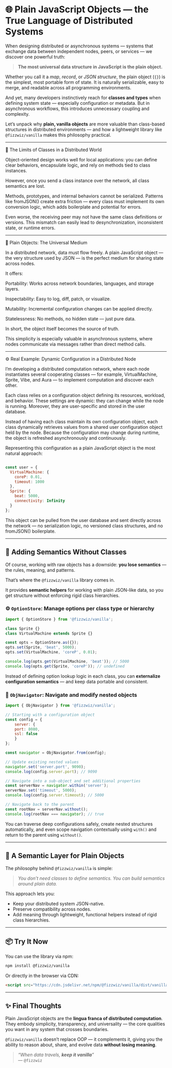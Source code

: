 # 🌐 Plain JavaScript Objects — the True Language of Distributed Systems

When designing distributed or asynchronous systems — systems that exchange data between independent nodes, peers, or services — we discover one powerful truth:

> **The most universal data structure in JavaScript is the plain object.**

Whether you call it a *map*, *record*, or *JSON structure*, the plain object (`{}`) is the simplest, most portable form of state. It is naturally serializable, easy to merge, and readable across all programming environments.

And yet, many developers instinctively reach for **classes and types** when defining system state — especially configuration or metadata. But in asynchronous workflows, this introduces unnecessary coupling and complexity.

Let’s unpack why **plain, vanilla objects** are more valuable than class-based structures in distributed environments — and how a lightweight library like `@fizzwiz/vanilla` makes this philosophy practical.

---

🚧 The Limits of Classes in a Distributed World

Object-oriented design works well for local applications: you can define clear behaviors, encapsulate logic, and rely on methods tied to class instances.

However, once you send a class instance over the network, all class semantics are lost.

Methods, prototypes, and internal behaviors cannot be serialized. Patterns like fromJSON() create extra friction — every class must implement its own conversion logic, which adds boilerplate and potential for errors.

Even worse, the receiving peer may not have the same class definitions or versions. This mismatch can easily lead to desynchronization, inconsistent state, or runtime errors.

---

🧩 Plain Objects: The Universal Medium

In a distributed network, data must flow freely.
A plain JavaScript object — the very structure used by JSON — is the perfect medium for sharing state across nodes.

It offers:

Portability: Works across network boundaries, languages, and storage layers.

Inspectability: Easy to log, diff, patch, or visualize.

Mutability: Incremental configuration changes can be applied directly.

Statelessness: No methods, no hidden state — just pure data.

In short, the object itself becomes the source of truth.

This simplicity is especially valuable in asynchronous systems, where nodes communicate via messages rather than direct method calls.

---

⚙️ Real Example: Dynamic Configuration in a Distributed Node

I’m developing a distributed computation network, where each node instantiates several cooperating classes — for example, VirtualMachine, Sprite, Vibe, and Aura — to implement computation and discover each other.

Each class relies on a configuration object defining its resources, workload, and behavior.
These settings are dynamic: they can change while the node is running. Moreover, they are user-specific and stored in the user database.

Instead of having each class maintain its own configuration object, each class dynamically retrieves values from a shared user configuration object held by the node. Because the configuration may change during runtime, the object is refreshed asynchronously and continuously.

Representing this configuration as a plain JavaScript object is the most natural approach:

```js

const user = {
  VirtualMachine: {
    coreP: 0.01,
    timeout: 1000
  },
  Sprite: {
    beat: 5000,
    connectivity: Infinity
  }
};

```

This object can be pulled from the user database and sent directly across the network — no serialization logic, no versioned class structures, and no fromJSON() boilerplate.

---

## 🧠 Adding Semantics Without Classes

Of course, working with raw objects has a downside: **you lose semantics** — the rules, meaning, and patterns.

That’s where the `@fizzwiz/vanilla` library comes in.

It provides **semantic helpers** for working with plain JSON-like data, so you get structure without enforcing rigid class hierarchies.

### ⚙️ `OptionStore`: Manage options per class type or hierarchy

```js
import { OptionStore } from '@fizzwiz/vanilla';

class Sprite {}
class VirtualMachine extends Sprite {}

const opts = OptionStore.as({});
opts.set(Sprite, 'beat', 5000);
opts.set(VirtualMachine, 'coreP', 0.01);

console.log(opts.get(VirtualMachine, 'beat')); // 5000
console.log(opts.get(Sprite, 'coreP')); // undefined
```

Instead of defining option lookup logic in each class, you can **externalize configuration semantics** — and keep data portable and consistent.

### 🦯 `ObjNavigator`: Navigate and modify nested objects

```js
import { ObjNavigator } from '@fizzwiz/vanilla';

// Starting with a configuration object
const config = {
    server: {
    port: 8080,
    ssl: false
    }
};

const navigator = ObjNavigator.from(config);

// Update existing nested values
navigator.set('server.port', 9090);
console.log(config.server.port); // 9090

// Navigate into a sub-object and set additional properties
const serverNav = navigator.within('server');
serverNav.set('timeout', 5000);
console.log(config.server.timeout); // 5000

// Navigate back to the parent
const rootNav = serverNav.without();
console.log(rootNav === navigator); // true
```

You can traverse deep configurations safely, create nested structures automatically, and even scope navigation contextually using `with()` and return to the parent using `without()`.

---

## 🚀 A Semantic Layer for Plain Objects

The philosophy behind `@fizzwiz/vanilla` is simple:

> *You don’t need classes to define semantics. You can build semantics around plain data.*

This approach lets you:

* Keep your distributed system JSON-native.
* Preserve compatibility across nodes.
* Add meaning through lightweight, functional helpers instead of rigid class hierarchies.

---

## 📦 Try It Now

You can use the library via npm:

```bash
npm install @fizzwiz/vanilla
```

Or directly in the browser via CDN:

```html
<script src="https://cdn.jsdelivr.net/npm/@fizzwiz/vanilla/dist/vanilla.bundle.js"></script>
```

---

## ✨ Final Thoughts

Plain JavaScript objects are the **lingua franca of distributed computation**.
They embody simplicity, transparency, and universality — the core qualities you want in any system that crosses boundaries.

`@fizzwiz/vanilla` doesn’t replace OOP — it complements it, giving you the ability to reason about, share, and evolve data **without losing meaning**.

> *“When data travels, **keep it vanilla**”*  
> — `@fizzwiz`

